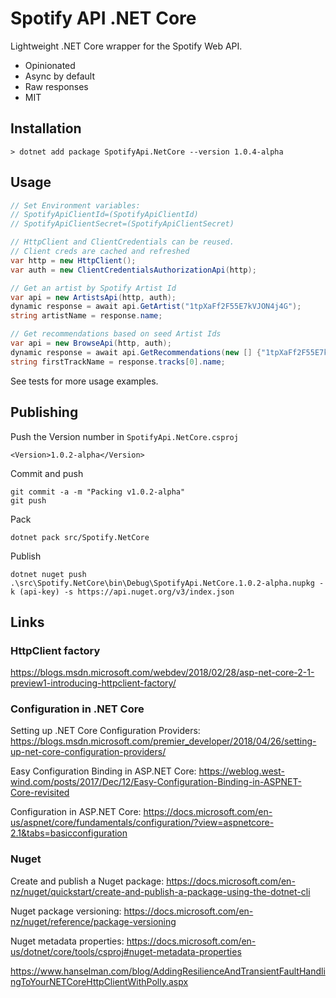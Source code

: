 # Spotify API .NET Core

Lightweight .NET Core wrapper for the Spotify Web API.

* Opinionated
* Async by default
* Raw responses
* MIT

## Installation

    > dotnet add package SpotifyApi.NetCore --version 1.0.4-alpha

## Usage

```csharp
// Set Environment variables:
// SpotifyApiClientId=(SpotifyApiClientId)
// SpotifyApiClientSecret=(SpotifyApiClientSecret)

// HttpClient and ClientCredentials can be reused. 
// Client creds are cached and refreshed
var http = new HttpClient();
var auth = new ClientCredentialsAuthorizationApi(http);

// Get an artist by Spotify Artist Id
var api = new ArtistsApi(http, auth);
dynamic response = await api.GetArtist("1tpXaFf2F55E7kVJON4j4G");
string artistName = response.name;

// Get recommendations based on seed Artist Ids
var api = new BrowseApi(http, auth);
dynamic response = await api.GetRecommendations(new [] {"1tpXaFf2F55E7kVJON4j4G", "4Z8W4fKeB5YxbusRsdQVPb"}, null, null);
string firstTrackName = response.tracks[0].name;
```

See tests for more usage examples.

## Publishing

Push the Version number in `SpotifyApi.NetCore.csproj`

    <Version>1.0.2-alpha</Version>

Commit and push

    git commit -a -m "Packing v1.0.2-alpha"
    git push

Pack

    dotnet pack src/Spotify.NetCore

Publish

    dotnet nuget push .\src\Spotify.NetCore\bin\Debug\SpotifyApi.NetCore.1.0.2-alpha.nupkg -k (api-key) -s https://api.nuget.org/v3/index.json

## Links

### HttpClient factory

<https://blogs.msdn.microsoft.com/webdev/2018/02/28/asp-net-core-2-1-preview1-introducing-httpclient-factory/>

### Configuration in .NET Core

Setting up .NET Core Configuration Providers: <https://blogs.msdn.microsoft.com/premier_developer/2018/04/26/setting-up-net-core-configuration-providers/>

Easy Configuration Binding in ASP.NET Core: <https://weblog.west-wind.com/posts/2017/Dec/12/Easy-Configuration-Binding-in-ASPNET-Core-revisited>

Configuration in ASP.NET Core: <https://docs.microsoft.com/en-us/aspnet/core/fundamentals/configuration/?view=aspnetcore-2.1&tabs=basicconfiguration>

### Nuget

Create and publish a Nuget package: <https://docs.microsoft.com/en-nz/nuget/quickstart/create-and-publish-a-package-using-the-dotnet-cli>

Nuget package versioning: <https://docs.microsoft.com/en-nz/nuget/reference/package-versioning>

Nuget metadata properties: <https://docs.microsoft.com/en-us/dotnet/core/tools/csproj#nuget-metadata-properties>

<https://www.hanselman.com/blog/AddingResilienceAndTransientFaultHandlingToYourNETCoreHttpClientWithPolly.aspx>